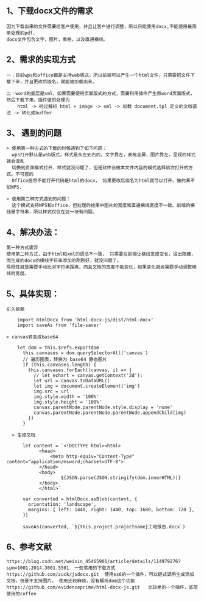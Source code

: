 ## 1、下载docx文件的需求
    因为下载出来的文件需要给客户使用，并且让客户进行调整，所以只能使用docx,不能使用最简单处理的pdf.
    docx文件包含文字，图片，表格，以及直通横线。

## 2、需求的实现方式
    一：目前wps和office都是支持web版式，所以前端可以产生一个html文件，只需要把文件下载下来，并且更改后缀名，就能被加载出来。

    二：word的底层是xml，如果需要使用页面版式的方式，需要利用插件产生原word页面版式，然后下载下来。插件做的处理为
        html -> 经过解析 html + image -> xml -> 加载 document.tpl 定义的文档语法 -> 转化成buffer


## 3、 遇到的问题
    > 使用第一种方式的下载的时候遇到了如下问题：
      wps打开默认是web版式，样式是从左到右的，文字靠左，表格全屏，图片靠左，呈现的样式就会混乱
      切换到页面模式打开，样式就没问题了，但是软件会根本文件内容的模式选择初次打开的方式。不可控的
      Office居然不能打开代码是html的docx， 如果更改后缀名为html就可以打开。做的真不如WPS.
      
    > 使用第二种方式遇到的问题：
      这个模式支持WPS和office，但处理的结果中图片的宽度和直通横线宽度不一致。前端的横线是字符串，所以样式仅仅在这一块有问题。

## 4、解决办法：
    第一种方式废弃
    使用第二种方式，由于html和xml的语法不一致， 只需要在前端让横线宽度变长，溢出隐藏，而生成的docx的横线字符串添加的刚刚好，就没问题了。
    局限性就是需要手动比对字符串距离，而且文档的宽度不能变化，如果变化就会需要手动调整横线的宽度。

## 5、具体实现：
    引入依赖

```
    import htmlDocx from 'html-docx-js/dist/html-docx'
    import saveAs from 'file-saver'
```
    > canvas转变成base64
    
```
    let dom = this.$refs.exportdom
      this.canvases = dom.querySelectorAll('canvas')
      // 遍历图表，转换为 base64 静态图片
      if (this.canvases.length) {
        this.canvases.forEach((canvas, i) => {
          // let echart = canvas.getContext('2d');
          let url = canvas.toDataURL()
          let img = document.createElement('img')
          img.src = url
          img.style.width = '100%'
          img.style.height = '100%'
          canvas.parentNode.parentNode.style.display = 'none'
          canvas.parentNode.parentNode.parentNode.appendChild(img)
        })
      }
```


      > 生成文档

```
      let content = `<!DOCTYPE html><html>
            <head>
                <meta http-equiv="Content-Type"  content="application/msword;charset=UTF-8">
            </head>
            <body>
                    ${JSON.parse(JSON.stringify(dom.innerHTML))}
            </body>
            </html>`

      var converted = htmlDocx.asBlob(content, {
        orientation: 'landscape',
        margins: { left: 1440, right: 1440, top: 1680, bottom: 720 },
      })

      saveAs(converted, `${this.project.projectname}工地报告.docx`)
```

## 6、参考文献
    https://blog.csdn.net/weixin_45465901/article/details/114979276?spm=1001.2014.3001.5501  一些常用的下载方式
    https://github.com/zuck/jsdocx.git  使用es6的一个插件，可以链式调用生成添加文档，但是不支持图片， 使用比较麻烦，没有解析dom这个功能
    https://github.com/evidenceprime/html-docx-js.git   比较老的一个插件，底层使用的coffee
